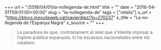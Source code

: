 +++
url = "/2018/04/01/la-nollegenda-de.html"
title = ""
date = "2018-04-01T09:01:00+00:00"
slug = "la-nollegenda-de"
tags = ["retalls"]
x_url = "https://blocs.mesvilaweb.cat/xavierdiez/?p=270237"
x_title = "La no-llegenda de l’Espanya Negra"
x_source = ""
+++


> La paradoxa és que, contràriament al relat que s’intenta imposar a l’opinió pública espanyola, hi ha escassos nacionalistes entre els catalans.
